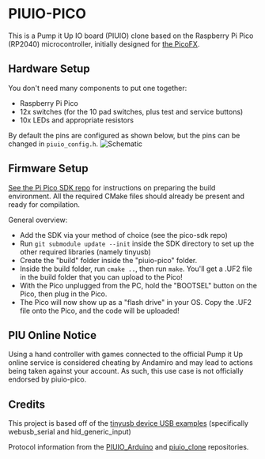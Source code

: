 # PIUIO-PICO

This is a Pump it Up IO board (PIUIO) clone based on the Raspberry Pi Pico (RP2040) microcontroller, initially designed for [the PicoFX](https://github.com/dj505/PicoFX).

## Hardware Setup
You don't need many components to put one together:
 - Raspberry Pi Pico
 - 12x switches (for the 10 pad switches, plus test and service buttons)
 - 10x LEDs and appropriate resistors

By default the pins are configured as shown below, but the pins can be changed in `piuio_config.h`.
![Schematic](Schematic.png)

## Firmware Setup
[See the Pi Pico SDK repo](https://github.com/raspberrypi/pico-sdk) for instructions on preparing the build environment. All the required CMake files should already be present and ready for compilation.

General overview:
 - Add the SDK via your method of choice (see the pico-sdk repo)
 - Run `git submodule update --init` inside the SDK directory to set up the other required libraries (namely tinyusb)
 - Create the "build" folder inside the "piuio-pico" folder.
 - Inside the build folder, run `cmake ..`, then run `make`. You'll get a .UF2 file in the build folder that you can upload to the Pico!
 - With the Pico unplugged from the PC, hold the "BOOTSEL" button on the Pico, then plug in the Pico.
 - The Pico will now show up as a "flash drive" in your OS. Copy the .UF2 file onto the Pico, and the code will be uploaded!

## PIU Online Notice
Using a hand controller with games connected to the official Pump it Up online service is considered cheating by Andamiro and may lead to actions being taken against your account.
As such, this use case is not officially endorsed by piuio-pico.

## Credits
This project is based off of the [tinyusb device USB examples](https://github.com/hathach/tinyusb/tree/master/examples/device) (specifically webusb_serial and hid_generic_input)

Protocol information from the [PIUIO_Arduino](https://github.com/ckdur/PIUIO_Arduino/) and [piuio_clone](https://github.com/racerxdl/piuio_clone/) repositories.
